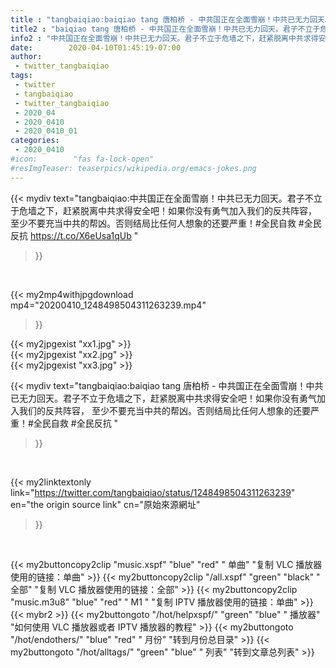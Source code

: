 ```yaml
---
title : "tangbaiqiao:baiqiao tang 唐柏桥 - 中共国正在全面雪崩！中共已无力回天。君子不立于危墙之下，赶紧脱离中共求得安全吧！如果你没有勇气加入我们的反共阵容， 至少不要充当中共的帮凶。否则结局比任何人想象的还要严重！#全民自救 #全民反抗 "
title2 : "baiqiao tang 唐柏桥 - 中共国正在全面雪崩！中共已无力回天。君子不立于危墙之下，赶紧脱离中共求得安全吧！如果你没有勇气加入我们的反共阵容， 至少不要充当中共的帮凶。否则结局比任何人想象的还要严重！#全民自救 #全民反抗 "
info2 : "中共国正在全面雪崩！中共已无力回天。君子不立于危墙之下，赶紧脱离中共求得安全吧！如果你没有勇气加入我们的反共阵容， 至少不要充当中共的帮凶。否则结局比任何人想象的还要严重！#全民自救 #全民反抗 https://t.co/X6eUsa1qUb "
date:        2020-04-10T01:45:19-07:00
author:
 - twitter_tangbaiqiao
tags:
 - twitter
 - tangbaiqiao
 - twitter_tangbaiqiao
 - 2020_04
 - 2020_0410
 - 2020_0410_01
categories:
 - 2020_0410
#icon:        "fas fa-lock-open"
#resImgTeaser: teaserpics/wikipedia.org/emacs-jokes.png
---
```


{{< mydiv text="tangbaiqiao:中共国正在全面雪崩！中共已无力回天。君子不立于危墙之下，赶紧脱离中共求得安全吧！如果你没有勇气加入我们的反共阵容， 至少不要充当中共的帮凶。否则结局比任何人想象的还要严重！#全民自救 #全民反抗 https://t.co/X6eUsa1qUb "
>}}
<br>


{{< my2mp4withjpgdownload mp4="20200410_1248498504311263239.mp4"
>}}

{{< my2jpgexist "xx1.jpg" >}}<br>
{{< my2jpgexist "xx2.jpg" >}}<br>
{{< my2jpgexist "xx3.jpg" >}}<br>



{{< mydiv text="tangbaiqiao:baiqiao tang 唐柏桥 - 中共国正在全面雪崩！中共已无力回天。君子不立于危墙之下，赶紧脱离中共求得安全吧！如果你没有勇气加入我们的反共阵容， 至少不要充当中共的帮凶。否则结局比任何人想象的还要严重！#全民自救 #全民反抗 "
>}}
<br>

{{< my2linktextonly link="https://twitter.com/tangbaiqiao/status/1248498504311263239"
en="the origin source link" cn="原始來源網址"
>}}


<br>

{{< my2buttoncopy2clip "music.xspf"        "blue"   "red"    " 单曲"  "复制 VLC 播放器使用的链接：单曲" >}} {{< my2buttoncopy2clip "/all.xspf"         "green"  "black"  " 全部"  "复制 VLC 播放器使用的链接：全部" >}} {{< my2buttoncopy2clip "music.m3u8"        "blue"   "red"    " M1 "    "复制 IPTV 播放器使用的链接：单曲" >}} {{< mybr2 >}} {{< my2buttongoto      "/hot/helpxspf/"    "green"  "blue"   " 播放器" "如何使用 VLC 播放器或者 IPTV 播放器的教程" >}} {{< my2buttongoto      "/hot/endothers/"   "blue"   "red"    " 月份"   "转到月份总目录" >}} {{< my2buttongoto      "/hot/alltags/"     "green"  "blue"   " 列表"   "转到文章总列表" >}} 
